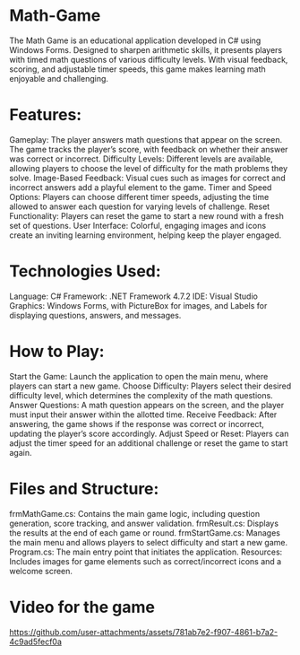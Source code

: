# Math-Game
The Math Game is an educational application developed in C# using Windows Forms. Designed to sharpen arithmetic skills, it presents players with timed math questions of various difficulty levels. With visual feedback, scoring, and adjustable timer speeds, this game makes learning math enjoyable and challenging.

# Features:
Gameplay: The player answers math questions that appear on the screen. The game tracks the player’s score, with feedback on whether their answer was correct or incorrect.
Difficulty Levels: Different levels are available, allowing players to choose the level of difficulty for the math problems they solve.
Image-Based Feedback: Visual cues such as images for correct and incorrect answers add a playful element to the game.
Timer and Speed Options: Players can choose different timer speeds, adjusting the time allowed to answer each question for varying levels of challenge.
Reset Functionality: Players can reset the game to start a new round with a fresh set of questions.
User Interface: Colorful, engaging images and icons create an inviting learning environment, helping keep the player engaged.
# Technologies Used:
Language: C#
Framework: .NET Framework 4.7.2
IDE: Visual Studio
Graphics: Windows Forms, with PictureBox for images, and Labels for displaying questions, answers, and messages.
# How to Play:
Start the Game: Launch the application to open the main menu, where players can start a new game.
Choose Difficulty: Players select their desired difficulty level, which determines the complexity of the math questions.
Answer Questions: A math question appears on the screen, and the player must input their answer within the allotted time.
Receive Feedback: After answering, the game shows if the response was correct or incorrect, updating the player’s score accordingly.
Adjust Speed or Reset: Players can adjust the timer speed for an additional challenge or reset the game to start again.
# Files and Structure:
frmMathGame.cs: Contains the main game logic, including question generation, score tracking, and answer validation.
frmResult.cs: Displays the results at the end of each game or round.
frmStartGame.cs: Manages the main menu and allows players to select difficulty and start a new game.
Program.cs: The main entry point that initiates the application.
Resources: Includes images for game elements such as correct/incorrect icons and a welcome screen.

# Video for the game

https://github.com/user-attachments/assets/781ab7e2-f907-4861-b7a2-4c9ad5fecf0a
